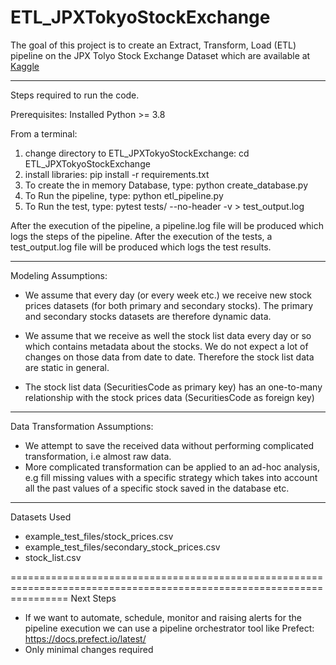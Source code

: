 # ETL_JPXTokyoStockExchange
The goal of this project is to create an Extract, Transform, Load (ETL) pipeline on the JPX Tolyo Stock Exchange Dataset which are available at [Kaggle](https://www.kaggle.com/competitions/jpx-tokyo-stock-exchange-prediction/overview)


-------------------------------------------------------------------------------------------------
Steps required to run the code.

Prerequisites: Installed Python >= 3.8

From a terminal:
1. change directory to ETL_JPXTokyoStockExchange: cd ETL_JPXTokyoStockExchange
2. install libraries: pip install -r requirements.txt
3. To create the in memory Database, type: python create_database.py
4. To Run the pipeline, type: python etl_pipeline.py
5. To Run the test, type: pytest tests/ --no-header -v > test_output.log

After the execution of the pipeline, a pipeline.log file will be produced which logs the steps of the pipeline.
After the execution of the tests, a test_output.log file will be produced which logs the test results.

-------------------------------------------------------------------------------------------------
Modeling Assumptions:

- We assume that every day (or every week etc.) we receive new stock prices datasets (for both primary and secondary stocks).
  The primary and secondary stocks datasets are therefore dynamic data.

- We assume that we receive as well the stock list data every day or so which contains metadata about the stocks. We do not expect a lot of changes on
  those data from date to date. Therefore the stock list data are static in general.

- The stock list data (SecuritiesCode as primary key) has an one-to-many relationship with the stock prices data (SecuritiesCode as foreign key)

-------------------------------------------------------------------------------------------------
Data Transformation Assumptions:

- We attempt to save the received data without performing complicated transformation, i.e almost raw data.
- More complicated transformation can be applied to an ad-hoc analysis, e.g fill missing values with a specific strategy
  which takes into account all the past values of a specific stock saved in the database etc.

-------------------------------------------------------------------------------------------------
Datasets Used
 - example_test_files/stock_prices.csv
 - example_test_files/secondary_stock_prices.csv
 - stock_list.csv
 
 
 
======================================================================================================================
Next Steps

 - If we want to automate, schedule, monitor and raising alerts for the pipeline execution we can use a pipeline orchestrator tool like Prefect: https://docs.prefect.io/latest/
 - Only minimal changes required
